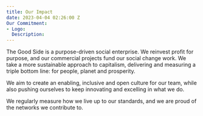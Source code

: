 ```yaml
---
title: Our Impact
date: 2023-04-04 02:26:00 Z
Our Commitment:
- Logo: 
  Description: 
---
```


The Good Side is a purpose-driven social enterprise. We reinvest profit for purpose, and our commercial projects fund our social change work. We take a more sustainable approach to capitalism, delivering and measuring a triple bottom line: for people, planet and prosperity. 

We aim to create an enabling, inclusive and open culture for our team, while also pushing ourselves to keep innovating and excelling in what we do. 

We regularly measure how we live up to our standards, and we are proud of the networks we contribute to.